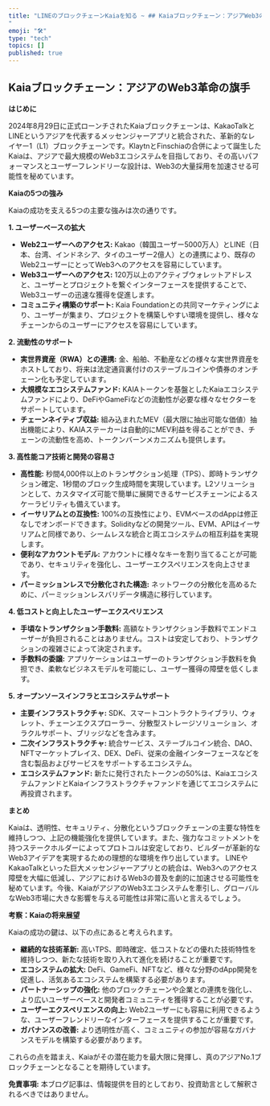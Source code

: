 ```yaml
---
title: "LINEのブロックチェーンKaiaを知る ~ ## Kaiaブロックチェーン：アジアWeb3の未来へ 
"
emoji: "🛠"
type: "tech" 
topics: []
published: true
---
```



## Kaiaブロックチェーン：アジアのWeb3革命の旗手

**はじめに**

2024年8月29日に正式ローンチされたKaiaブロックチェーンは、KakaoTalkとLINEというアジアを代表するメッセンジャーアプリと統合された、革新的なレイヤー1（L1）ブロックチェーンです。KlaytnとFinschiaの合併によって誕生したKaiaは、アジアで最大規模のWeb3エコシステムを目指しており、その高いパフォーマンスとユーザーフレンドリーな設計は、Web3の大量採用を加速させる可能性を秘めています。

**Kaiaの5つの強み**

Kaiaの成功を支える5つの主要な強みは次の通りです。

**1. ユーザーベースの拡大**

* **Web2ユーザーへのアクセス:** Kakao（韓国ユーザー5000万人）とLINE（日本、台湾、インドネシア、タイのユーザー2億人）との連携により、既存のWeb2ユーザーにとってWeb3へのアクセスを容易にしています。
* **Web3ユーザーへのアクセス:** 120万以上のアクティブウォレットアドレスと、ユーザーとプロジェクトを繋ぐインターフェースを提供することで、Web3ユーザーの迅速な獲得を促進します。
* **コミュニティ構築のサポート:** Kaia Foundationとの共同マーケティングにより、ユーザーが集まり、プロジェクトを構築しやすい環境を提供し、様々なチェーンからのユーザーにアクセスを容易にしています。

**2. 流動性のサポート**

* **実世界資産（RWA）との連携:** 金、船舶、不動産などの様々な実世界資産をホストしており、将来は法定通貨裏付けのステーブルコインや債券のオンチェーン化も予定しています。
* **大規模なエコシステムファンド:** KAIAトークンを基盤としたKaiaエコシステムファンドにより、DeFiやGameFiなどの流動性が必要な様々なセクターをサポートしています。
* **チェーンネイティブ収益:** 組み込まれたMEV（最大限に抽出可能な価値）抽出機能により、KAIAステーカーは自動的にMEV利益を得ることができ、チェーンの流動性を高め、トークンバーンメカニズムも提供します。

**3. 高性能コア技術と開発の容易さ**

* **高性能:** 秒間4,000件以上のトランザクション処理（TPS）、即時トランザクション確定、1秒間のブロック生成時間を実現しています。L2ソリューションとして、カスタマイズ可能で簡単に展開できるサービスチェーンによるスケーラビリティも備えています。
* **イーサリアムとの互換性:** 100%の互換性により、EVMベースのdAppは修正なしでオンボードできます。Solidityなどの開発ツール、EVM、APIはイーサリアムと同様であり、シームレスな統合と両エコシステムの相互利益を実現します。
* **便利なアカウントモデル:** アカウントに様々なキーを割り当てることが可能であり、セキュリティを強化し、ユーザーエクスペリエンスを向上させます。
* **パーミッションレスで分散化された構造:** ネットワークの分散化を高めるために、パーミッションレスバリデータ構造に移行しています。

**4. 低コストと向上したユーザーエクスペリエンス**

* **手頃なトランザクション手数料:** 高額なトランザクション手数料でエンドユーザーが負担されることはありません。コストは安定しており、トランザクションの複雑さによって決定されます。
* **手数料の委譲:** アプリケーションはユーザーのトランザクション手数料を負担でき、柔軟なビジネスモデルを可能にし、ユーザー獲得の障壁を低くします。

**5. オープンソースインフラとエコシステムサポート**

* **主要インフラストラクチャ:** SDK、スマートコントラクトライブラリ、ウォレット、チェーンエクスプローラー、分散型ストレージソリューション、オラクルサポート、ブリッジなどを含みます。
* **二次インフラストラクチャ:** 統合サービス、ステーブルコイン統合、DAO、NFTマーケットプレイス、DEX、DeFi、従来の金融インターフェースなどを含む製品およびサービスをサポートするエコシステム。
* **エコシステムファンド:** 新たに発行されたトークンの50%は、KaiaエコシステムファンドとKaiaインフラストラクチャファンドを通じてエコシステムに再投資されます。

**まとめ**

Kaiaは、透明性、セキュリティ、分散化というブロックチェーンの主要な特性を維持しつつ、上記の機能強化を提供しています。また、強力なコミットメントを持つステークホルダーによってプロトコルは安定しており、ビルダーが革新的なWeb3アイデアを実現するための理想的な環境を作り出しています。  LINEやKakaoTalkといった巨大メッセンジャーアプリとの統合は、Web3へのアクセス障壁を大幅に低減し、アジアにおけるWeb3の普及を劇的に加速させる可能性を秘めています。今後、KaiaがアジアのWeb3エコシステムを牽引し、グローバルなWeb3市場に大きな影響を与える可能性は非常に高いと言えるでしょう。


**考察：Kaiaの将来展望**

Kaiaの成功の鍵は、以下の点にあると考えられます。

* **継続的な技術革新:** 高いTPS、即時確定、低コストなどの優れた技術特性を維持しつつ、新たな技術を取り入れて進化を続けることが重要です。
* **エコシステムの拡大:**  DeFi、GameFi、NFTなど、様々な分野のdApp開発を促進し、活気あるエコシステムを構築する必要があります。
* **パートナーシップの強化:** 他のブロックチェーンや企業との連携を強化し、より広いユーザーベースと開発者コミュニティを獲得することが必要です。
* **ユーザーエクスペリエンスの向上:** Web2ユーザーにも容易に利用できるような、ユーザーフレンドリーなインターフェースを提供することが重要です。
* **ガバナンスの改善:** より透明性が高く、コミュニティの参加が容易なガバナンスモデルを構築する必要があります。

これらの点を踏まえ、Kaiaがその潜在能力を最大限に発揮し、真のアジアNo.1ブロックチェーンとなることを期待しています。

**免責事項:** 本ブログ記事は、情報提供を目的としており、投資助言として解釈されるべきではありません。





        